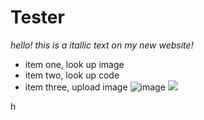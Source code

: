 # Tester
*hello! this is a itallic text on my new website!*
- item one, look up image
- item two, look up code
- item three, upload image ![image](https://github.com/Dugs4life/Tester/assets/144772657/c7149c15-dfba-4a3e-9352-2a6d3e8f891a)
  <a href="https://www.educative.io/answers/how-to-add-a-link-to-an-image-in-html#"> <img src="https://github.com/Dugs4life/Tester/assets/144772657/1d9752f6-2974-4358-8e84-e1e841a3dda3"></a>

h
